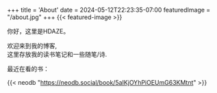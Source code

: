 +++
title = 'About'
date = 2024-05-12T22:23:35-07:00
featuredImage = "/about.jpg"
+++
{{< featured-image >}}  

你好，这里是HDAZE。  

欢迎来到我的博客,  
这里存放我的读书笔记和一些随笔/诗.

 最近在看的书：


{{< neodb "https://neodb.social/book/5aIKjOYhPiOEUmG63KMtnt" >}}


